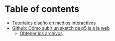 # Table of contents

* [Tutoriales diseño en medios interactivos](README.md)
* [Github: Cómo subir un sketch de p5.js a la web](github/README.md)
  * [Obtener los archivos](github/obtener-los-archivos.md)

